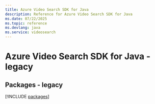 ```yaml
---
title: Azure Video Search SDK for Java
description: Reference for Azure Video Search SDK for Java
ms.date: 07/22/2025
ms.topic: reference
ms.devlang: java
ms.service: videosearch
---
```

# Azure Video Search SDK for Java - legacy
## Packages - legacy
[!INCLUDE [packages](video-search-index.md)]